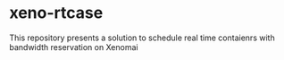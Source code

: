 # xeno-rtcase
This repository presents a solution to schedule real time contaienrs with bandwidth reservation on Xenomai
